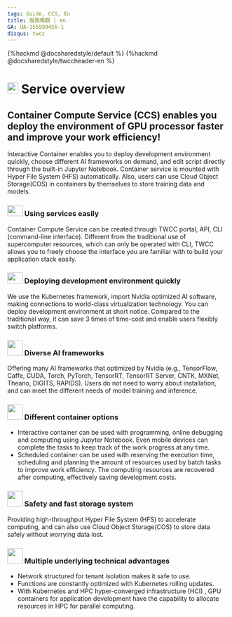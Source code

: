 ```yaml
---
tags: Guide, CCS, En
title: 服務概觀 | en
GA: UA-155999456-1
disqus: twcc
---
```


{%hackmd @docsharedstyle/default %}
{%hackmd @docsharedstyle/twccheader-en %}

<style>
</style>

# <img class="icon" src="https://cos.twcc.ai/SYS-MANUAL/uploads/upload_0b81080da8a39866cd1e0aa0471e9552.png" width="25" height="25"> Service overview 


## Container Compute Service (CCS) enables you deploy the environment of GPU processor faster and improve your work efficiency!

Interactive Container enables you to deploy development environment quickly, choose different AI frameworks on demand, and edit script directly through the built-in Jupyter Notebook. Container service is mounted with Hyper File System (HFS) automatically. Also, users can use Cloud Object Storage(COS) in containers by themselves to store training data and models.

### <img src="https://cos.twcc.ai/SYS-MANUAL/uploads/upload_9031b03afa1291f2d95f9dbc60cf2948.png" width="35" height="25"> Using services easily 


Container Compute Service can be created through TWCC portal, API, CLI (command-line interface). Different from the traditional use of supercomputer resources, which can only be operated with CLI, TWCC allows you to freely choose the interface you are familiar with to build your application stack easily.


### <img src="https://cos.twcc.ai/SYS-MANUAL/uploads/upload_afd344f9a1b3d0567f83a250da8b8d26.png" width="35" height="25"> Deploying development environment quickly

We use the Kubernetes framework, import Nvidia optimized AI software, making connections to world-class virtualization technology. You can deploy development environment at short notice. Compared to the traditional way, it can save 3 times of time-cost and enable users flexibly switch platforms.

### <img src="https://cos.twcc.ai/SYS-MANUAL/uploads/upload_d404fdf4e28033ae3c6185c87888ab51.png" width="35" heigh="25"> Diverse AI frameworks

Offering many AI frameworks that optimized by Nvidia (e.g., TensorFlow, Caffe, CUDA, Torch, PyTorch, TensorRT, TensorRT Server, CNTK, MXNet, Theano, DIGITS, RAPIDS). Users do not need to worry about installation, and can meet the different needs of model training and inference.

### <img src="https://cos.twcc.ai/SYS-MANUAL/uploads/upload_cb712cc256270388197b36fdb9757d68.png" width="35" heigh="25"> Different container options

- Interactive container can be used with programming, online debugging and computing using Jupyter Notebook. Even mobile devices can complete the tasks to keep track of the work progress at any time.
- Scheduled container can be used with reserving the execution time, scheduling and planning the amount of resources used by batch tasks to improve work efficiency. The computing resources are recovered after computing, effectively saving development costs.


### <img src="https://cos.twcc.ai/SYS-MANUAL/uploads/upload_22d79d4fc2df0425c3f9c9e1e0591396.png" width="35" heigh="25"> Safety and fast storage system

Providing high-throughput Hyper File System (HFS) to accelerate computing, and can also use Cloud Object Storage(COS) to store data safely without worrying data lost. 

### <img src="https://cos.twcc.ai/SYS-MANUAL/uploads/upload_b5b69c51d21e91a714e4152465fed59e.png" width="35" heigh="25"> Multiple underlying technical advantages


- Network structured for tenant isolation makes it safe to use.
- Functions are constantly optimized with Kubernetes rolling updates.
- With Kubernetes and HPC hyper-converged infrastructure (HCI) , GPU containers for application development have the capability to allocate resources in HPC for parallel computing.
